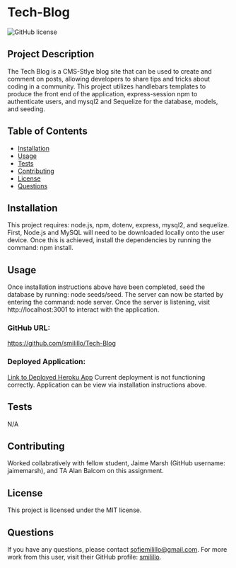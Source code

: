 # Tech-Blog

![GitHub license](https://img.shields.io/badge/license-MIT-blue.svg)

## Project Description 
The Tech Blog is a CMS-Stlye blog site that can be used to create and comment on posts, allowing developers to share tips and tricks about coding in a community. This project utilizes handlebars templates to produce the front end of the application, express-session npm to authenticate users, and mysql2 and Sequelize for the database, models, and seeding. 
  
## Table of Contents
- [Installation](#installation)
- [Usage](#usage)
- [Tests](#tests)
- [Contributing](#contributing)
- [License](#license)
- [Questions](#questions)

## Installation
This project requires: node.js, npm, dotenv, express, mysql2, and sequelize. First, Node.js and MySQL will need to be downloaded locally onto the user device. Once this is achieved, install the dependencies by running the command: npm install.

## Usage 
Once installation instructions above have been completed, seed the database by running: node seeds/seed. The server can now be started by entering the command: node server. Once the server is listening, visit http://localhost:3001 to interact with the application.

### GitHub URL:
https://github.com/smilillo/Tech-Blog

### Deployed Application:
[Link to Deployed Heroku App](https://warm-depths-88596.herokuapp.com/)
Current deployment is not functioning correctly. Application can be view via installation instructions above.

## Tests
N/A

## Contributing
Worked collabratively with fellow student, Jaime Marsh (GitHub username: jaimemarsh), and TA Alan Balcom on this assignment. 
  
## License
This project is licensed under the MIT license.
 
## Questions
If you have any questions, please contact sofiemilillo@gmail.com. For more work from this user, visit their GitHub profile: [smilillo](https://github.com/smilillo).
